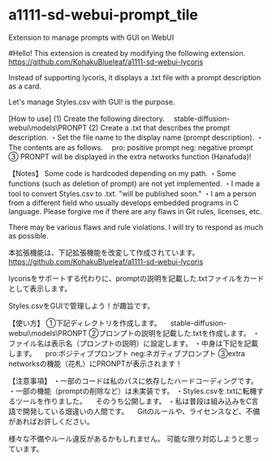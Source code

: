 # a1111-sd-webui-prompt_tile
Extension to manage prompts with GUI on WebUI

#Hello!
This extension is created by modifying the following extension.
https://github.com/KohakuBlueleaf/a1111-sd-webui-lycoris

Instead of supporting lycoris, it displays a .txt file with a prompt description as a card.

Let's manage Styles.csv with GUI! is the purpose.

[How to use]
(1) Create the following directory.
　stable-diffusion-webui\models\PRONPT
(2) Create a .txt that describes the prompt description.
・Set the file name to the display name (prompt description).
・The contents are as follows.
　pro: positive prompt
     neg: negative prompt
③ PRONPT will be displayed in the extra networks function (Hanafuda)!

【Notes】
Some code is hardcoded depending on my path.
・Some functions (such as deletion of prompt) are not yet implemented.
・I made a tool to convert Styles.csv to .txt.
"will be published soon."
・I am a person from a different field who usually develops embedded programs in C language.
Please forgive me if there are any flaws in Git rules, licenses, etc.

There may be various flaws and rule violations.
I will try to respond as much as possible.


本拡張機能は、下記拡張機能を改変して作成されています。
https://github.com/KohakuBlueleaf/a1111-sd-webui-lycoris

lycorisをサポートする代わりに、promptの説明を記載した.txtファイルをカードとして表示します。

Styles.csvをGUIで管理しよう！が趣旨です。

【使い方】
①下記ディレクトリを作成します。
　stable-diffusion-webui\models\PRONPT
②プロンプトの説明を記載した.txtを作成します。
・ファイル名は表示名（プロンプトの説明）に設定します。
・中身は下記を記載します。
　pro:ポジティブプロンプト
    neg:ネガティブプロンプト
③extra networksの機能（花札）にPRONPTが表示されます！

【注意事項】
・一部のコードは私のパスに依存したハードコーディングです。
・一部の機能（promptの削除など）は未実装です。
・Styles.csvを.txtに転機するツールを作りました。
　そのうち公開します。
・私は普段は組み込みをC言語で開発している畑違いの人間です。
　Gitのルールや、ライセンスなど、不備があればお許しください。

様々な不備やルール違反があるかもしれません。
可能な限り対応しようと思っています。
